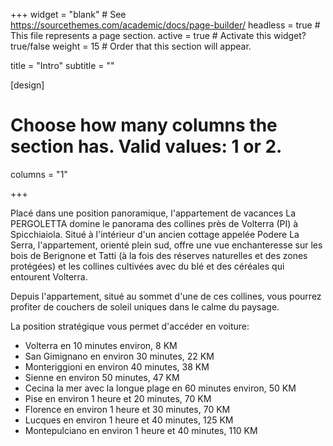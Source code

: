 +++
widget = "blank"  # See https://sourcethemes.com/academic/docs/page-builder/
headless = true  # This file represents a page section.
active = true  # Activate this widget? true/false
weight = 15  # Order that this section will appear.

title = "Intro"
subtitle = ""

[design]
  # Choose how many columns the section has. Valid values: 1 or 2.
  columns = "1"

+++

Placé dans une position panoramique, l'appartement de vacances La PERGOLETTA domine le panorama des collines près de Volterra (PI) à Spicchiaiola. Situé à l'intérieur d'un ancien cottage appelée Podere La Serra, l'appartement, orienté plein sud, offre une vue enchanteresse sur les bois de Berignone et Tatti (à la fois des réserves naturelles et des zones protégées) et les collines cultivées avec du blé et des céréales qui entourent Volterra.

Depuis l'appartement, situé au sommet d'une de ces collines, vous pourrez profiter de couchers de soleil
uniques dans le calme du paysage.

La position stratégique vous permet d'accéder en voiture:

* Volterra en 10 minutes environ, 8 KM
* San Gimignano en environ 30 minutes, 22 KM
* Monteriggioni en environ 40 minutes, 38 KM
* Sienne en environ 50 minutes, 47 KM
* Cecina la mer avec la longue plage en 60 minutes environ, 50 KM
* Pise en environ 1 heure et 20 minutes, 70 KM
* Florence en environ 1 heure et 30 minutes, 70 KM
* Lucques en environ 1 heure et 40 minutes, 125 KM
* Montepulciano en environ 1 heure et 40 minutes, 110 KM
